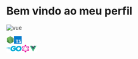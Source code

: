 # Bem vindo ao meu perfil
<picture>
<div>
<img height="180em" alt="vue" src="https://github-readme-stats.vercel.app/api?username=kaduhod&show_icons=true&theme=dark">
</div>

<code><img height="20" alt="nodejs" src="https://raw.githubusercontent.com/github/explore/80688e429a7d4ef2fca1e82350fe8e3517d3494d/topics/nodejs/nodejs.png"></code><code><img height="20" alt="typescript" src="https://raw.githubusercontent.com/github/explore/80688e429a7d4ef2fca1e82350fe8e3517d3494d/topics/typescript/typescript.png">
</code><code><img height="20" alt="nodejs" src="go.png"></code><code><img height="20" alt="golang" src="https://raw.githubusercontent.com/github/explore/5c058a388828bb5fde0bcafd4bc867b5bb3f26f3/topics/graphql/graphql.png"></code><code><img height="20" alt="vue" src="vue.png"></code>



